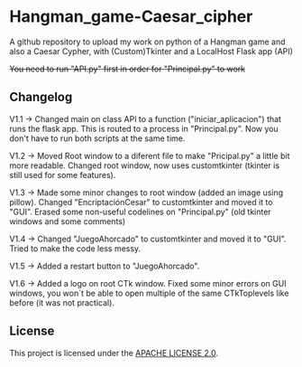 # Hangman_game-Caesar_cipher

A github repository to upload my work on python of a Hangman game and also a Caesar Cypher, with (Custom)Tkinter and a LocalHost Flask app (API)

~~You need to run "API.py" first in order for "Principal.py" to work~~

## Changelog
V1.1 -> Changed main on class API to a function ("iniciar_aplicacion") that runs the flask app. This is routed to a process in "Principal.py". Now you don't have to run both scripts at the same time.

V1.2 -> Moved Root window to a diferent file to make "Pricipal.py" a little bit more readable. Changed root window, now uses customtkinter (tkinter is still used for some features).

V1.3 -> Made some minor changes to root window (added an image using pillow). Changed "EncriptaciónCesar" to customtkinter and moved it to "GUI". Erased some non-useful codelines on "Principal.py" (old tkinter windows and some comments)

V1.4 -> Changed "JuegoAhorcado" to customtkinter and moved it to "GUI". Tried to make the code less messy.

V1.5 -> Added a restart button to "JuegoAhorcado".

V1.6 -> Added a logo on root CTk window. Fixed some minor errors on GUI windows, you won´t be able to open multiple of the same CTkToplevels like before (it was not practical).

## License
This project is licensed under the [APACHE LICENSE 2.0](LICENSE).
